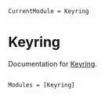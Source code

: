 ```@meta
CurrentModule = Keyring
```

# Keyring

Documentation for [Keyring](https://github.com/alecloudenback/Keyring.jl).

```@index
```

```@autodocs
Modules = [Keyring]
```
